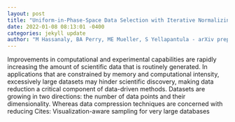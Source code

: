 ```yaml
--- 
layout: post 
title: "Uniform-in-Phase-Space Data Selection with Iterative Normalizing Flows" 
date: 2022-01-08 08:13:01 -0400 
categories: jekyll update 
author: "M Hassanaly, BA Perry, ME Mueller, S Yellapantula - arXiv preprint arXiv:2112.15446, 2021" 
--- 
```

Improvements in computational and experimental capabilities are rapidly increasing the amount of scientific data that is routinely generated. In applications that are constrained by memory and computational intensity, excessively large datasets may hinder scientific discovery, making data reduction a critical component of data-driven methods. Datasets are growing in two directions: the number of data points and their dimensionality. Whereas data compression techniques are concerned with reducing Cites: Visualization-aware sampling for very large databases